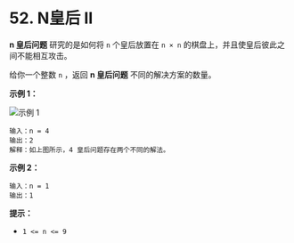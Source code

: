 # 52. N皇后 II

**n 皇后问题** 研究的是如何将 `n` 个皇后放置在 `n × n` 的棋盘上，并且使皇后彼此之间不能相互攻击。

给你一个整数 `n` ，返回 **n 皇后问题** 不同的解决方案的数量。

**示例 1：**

![示例 1](https://assets.leetcode.com/uploads/2020/11/13/queens.jpg)

```()
输入：n = 4
输出：2
解释：如上图所示，4 皇后问题存在两个不同的解法。
```

**示例 2：**

```()
输入：n = 1
输出：1
```

**提示：**

- `1 <= n <= 9`
